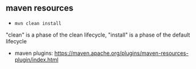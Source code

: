 ## maven resources
- `mvn clean install`

"clean" is a phase of the clean lifecycle, "install" is a phase of the default lifecycle

- maven plugins: https://maven.apache.org/plugins/maven-resources-plugin/index.html